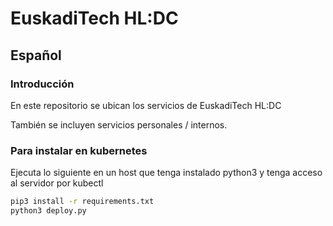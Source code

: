 # EuskadiTech HL:DC
## Español
### Introducción
En este repositorio se ubican los servicios de EuskadiTech HL:DC

También se incluyen servicios personales / internos.

### Para instalar en kubernetes
Ejecuta lo siguiente en un host que tenga instalado python3
y tenga acceso al servidor por kubectl

```bash
pip3 install -r requirements.txt
python3 deploy.py
```